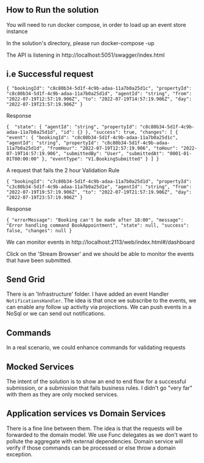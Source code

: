 How to Run the solution
-------------------------
You will need to run docker compose, in order to load up an event store instance

In the solution's directory, please run  docker-compose -up

The API is listening in http://localhost:5051/swagger/index.html

i.e Successful request
-----------------------------------
`{
"bookingId": "c8c80b34-5d1f-4c9b-adaa-11a7b0a25d1c",
"propertyId": "c8c80b34-5d1f-4c9b-adaa-11a7b0a25d1d",
"agentId": "string",
"from": "2022-07-19T12:57:19.906Z",
"to": "2022-07-19T14:57:19.906Z",
"day": "2022-07-19T23:57:19.906Z"
}`

Response

`{ 
 "state":
 {
"agentId": "string",
"propertyId": "c8c80b34-5d1f-4c9b-adaa-11a7b0a25d1d",
"id": {}
},
"success": true,
"changes": [
{
"event": {
"bookingId": "c8c80b34-5d1f-4c9b-adaa-11a7b0a25d1c",
"agentId": "string",
"propertyId": "c8c80b34-5d1f-4c9b-adaa-11a7b0a25d1d",
"fromHour": "2022-07-19T12:57:19.906",
"toHour": "2022-07-19T14:57:19.906",
"submittedBy": "User",
"submittedAt": "0001-01-01T00:00:00"
},
"eventType": "V1.BookingSubmitted"
}
]
}`

A request that fails the 2 hour Validation Rule

`{
"bookingId": "c7c80b34-5d1f-4c9b-adaa-11a7b0a25d1d",
"propertyId": "c3c80b34-5d1f-4c9b-adaa-11a7b0a25d1e",
"agentId": "string",
"from": "2022-07-19T19:57:19.906Z",
"to": "2022-07-19T21:57:19.906Z",
"day": "2022-07-19T23:57:19.906Z"
}`

Response

`{
"errorMessage": "Booking can't be made after 18:00",
"message": "Error handling command BookAppointment",
"state": null,
"success": false,
"changes": null
}`

We can monitor events in http://localhost:2113/web/index.html#/dashboard

Click on the 'Stream Browser' and we should be able to monitor the events that have been submitted.

Send Grid
----------
There is an 'Infrastructure' folder. I have added an event Handler `NotificationsHandler`.
The idea is that once we subscribe to the events, we can enable any follow up activity via projections. 
We can push events in a NoSql or we can send out notifications.

Commands
--------
In a real scenario, we could enhance commands for validating requests

Mocked Services
---------------
The intent of the solution is to show an end to end flow for a successful submission, or a submission that fails business rules.
I didn't go "very far" with them as they are only mocked services. 

Application services vs Domain Services
--------------
There is a fine line between them. The idea is that the requests will be forwarded to the domain model.
We use Func delegates as we don't want to pollute the aggregate with external dependencies. Domain service will verify if those commands can be
processed or else throw a domain exception.